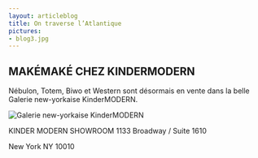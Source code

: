 ```yaml
---
layout: articleblog
title: On traverse l’Atlantique
pictures:
- blog3.jpg
---
```

## MAKÉMAKÉ CHEZ KINDERMODERN
Nébulon, Totem, Biwo et Western sont désormais en vente dans la belle Galerie new-yorkaise KinderMODERN.

![Galerie new-yorkaise KinderMODERN](/blog/LOGO-KINDERMODERN.jpg)

KINDER MODERN SHOWROOM
1133 Broadway / Suite 1610

New York NY 10010
